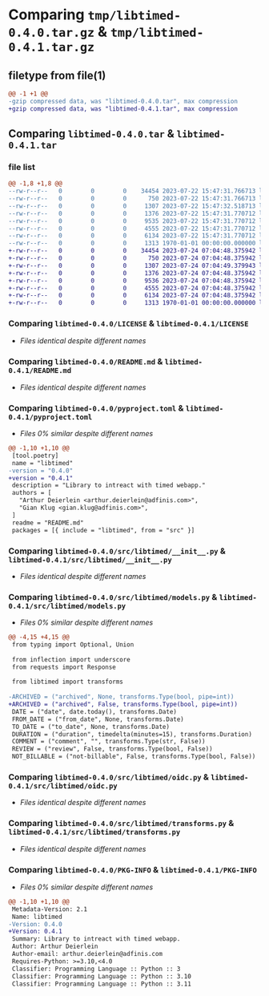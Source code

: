 # Comparing `tmp/libtimed-0.4.0.tar.gz` & `tmp/libtimed-0.4.1.tar.gz`

## filetype from file(1)

```diff
@@ -1 +1 @@
-gzip compressed data, was "libtimed-0.4.0.tar", max compression
+gzip compressed data, was "libtimed-0.4.1.tar", max compression
```

## Comparing `libtimed-0.4.0.tar` & `libtimed-0.4.1.tar`

### file list

```diff
@@ -1,8 +1,8 @@
--rw-r--r--   0        0        0    34454 2023-07-22 15:47:31.766713 libtimed-0.4.0/LICENSE
--rw-r--r--   0        0        0      750 2023-07-22 15:47:31.766713 libtimed-0.4.0/README.md
--rw-r--r--   0        0        0     1307 2023-07-22 15:47:32.518713 libtimed-0.4.0/pyproject.toml
--rw-r--r--   0        0        0     1376 2023-07-22 15:47:31.770712 libtimed-0.4.0/src/libtimed/__init__.py
--rw-r--r--   0        0        0     9535 2023-07-22 15:47:31.770712 libtimed-0.4.0/src/libtimed/models.py
--rw-r--r--   0        0        0     4555 2023-07-22 15:47:31.770712 libtimed-0.4.0/src/libtimed/oidc.py
--rw-r--r--   0        0        0     6134 2023-07-22 15:47:31.770712 libtimed-0.4.0/src/libtimed/transforms.py
--rw-r--r--   0        0        0     1313 1970-01-01 00:00:00.000000 libtimed-0.4.0/PKG-INFO
+-rw-r--r--   0        0        0    34454 2023-07-24 07:04:48.375942 libtimed-0.4.1/LICENSE
+-rw-r--r--   0        0        0      750 2023-07-24 07:04:48.375942 libtimed-0.4.1/README.md
+-rw-r--r--   0        0        0     1307 2023-07-24 07:04:49.379943 libtimed-0.4.1/pyproject.toml
+-rw-r--r--   0        0        0     1376 2023-07-24 07:04:48.375942 libtimed-0.4.1/src/libtimed/__init__.py
+-rw-r--r--   0        0        0     9536 2023-07-24 07:04:48.375942 libtimed-0.4.1/src/libtimed/models.py
+-rw-r--r--   0        0        0     4555 2023-07-24 07:04:48.375942 libtimed-0.4.1/src/libtimed/oidc.py
+-rw-r--r--   0        0        0     6134 2023-07-24 07:04:48.375942 libtimed-0.4.1/src/libtimed/transforms.py
+-rw-r--r--   0        0        0     1313 1970-01-01 00:00:00.000000 libtimed-0.4.1/PKG-INFO
```

### Comparing `libtimed-0.4.0/LICENSE` & `libtimed-0.4.1/LICENSE`

 * *Files identical despite different names*

### Comparing `libtimed-0.4.0/README.md` & `libtimed-0.4.1/README.md`

 * *Files identical despite different names*

### Comparing `libtimed-0.4.0/pyproject.toml` & `libtimed-0.4.1/pyproject.toml`

 * *Files 0% similar despite different names*

```diff
@@ -1,10 +1,10 @@
 [tool.poetry]
 name = "libtimed"
-version = "0.4.0"
+version = "0.4.1"
 description = "Library to intreact with timed webapp."
 authors = [
   "Arthur Deierlein <arthur.deierlein@adfinis.com>",
   "Gian Klug <gian.klug@adfinis.com>",
 ]
 readme = "README.md"
 packages = [{ include = "libtimed", from = "src" }]
```

### Comparing `libtimed-0.4.0/src/libtimed/__init__.py` & `libtimed-0.4.1/src/libtimed/__init__.py`

 * *Files identical despite different names*

### Comparing `libtimed-0.4.0/src/libtimed/models.py` & `libtimed-0.4.1/src/libtimed/models.py`

 * *Files 0% similar despite different names*

```diff
@@ -4,15 +4,15 @@
 from typing import Optional, Union
 
 from inflection import underscore
 from requests import Response
 
 from libtimed import transforms
 
-ARCHIVED = ("archived", None, transforms.Type(bool, pipe=int))
+ARCHIVED = ("archived", False, transforms.Type(bool, pipe=int))
 DATE = ("date", date.today(), transforms.Date)
 FROM_DATE = ("from_date", None, transforms.Date)
 TO_DATE = ("to_date", None, transforms.Date)
 DURATION = ("duration", timedelta(minutes=15), transforms.Duration)
 COMMENT = ("comment", "", transforms.Type(str, False))
 REVIEW = ("review", False, transforms.Type(bool, False))
 NOT_BILLABLE = ("not-billable", False, transforms.Type(bool, False))
```

### Comparing `libtimed-0.4.0/src/libtimed/oidc.py` & `libtimed-0.4.1/src/libtimed/oidc.py`

 * *Files identical despite different names*

### Comparing `libtimed-0.4.0/src/libtimed/transforms.py` & `libtimed-0.4.1/src/libtimed/transforms.py`

 * *Files identical despite different names*

### Comparing `libtimed-0.4.0/PKG-INFO` & `libtimed-0.4.1/PKG-INFO`

 * *Files 0% similar despite different names*

```diff
@@ -1,10 +1,10 @@
 Metadata-Version: 2.1
 Name: libtimed
-Version: 0.4.0
+Version: 0.4.1
 Summary: Library to intreact with timed webapp.
 Author: Arthur Deierlein
 Author-email: arthur.deierlein@adfinis.com
 Requires-Python: >=3.10,<4.0
 Classifier: Programming Language :: Python :: 3
 Classifier: Programming Language :: Python :: 3.10
 Classifier: Programming Language :: Python :: 3.11
```

